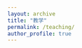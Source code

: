 ```yaml
---
layout: archive
title: "教学"
permalink: /teaching/
author_profile: true
---
```


<!--
{% include base_path %}

{% for post in site.teaching reversed %}
  {% include archive-single.html %}
{% endfor %}
-->


